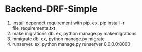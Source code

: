 # Backend-DRF-Simple

1. Install dependct requirement with pip. ex, pip install -r file_requirements.txt
2. make migrations db. ex, python manage.py makemigrations
3. mmigrate db. ex, python manage.py migrate
4. runserver. ex, python manage.py runserver 0.0.0.0:8000